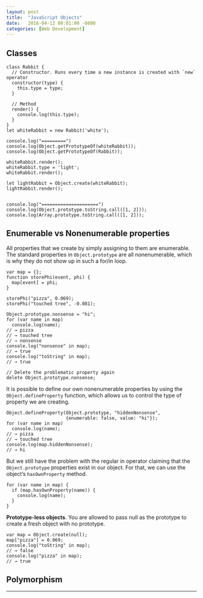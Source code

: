 ```yaml
---
layout: post
title:  "JavaScript Objects"
date:   2016-04-12 00:01:00 -0800
categories: [Web Development]
---
```



## Classes

    class Rabbit {
      // Constructor. Runs every time a new instance is created with `new` operator
      constructor(type) {
        this.type = type;
      }

      // Method
      render() {
        console.log(this.type);
      }
    }
    let whiteRabbit = new Rabbit('white');

    console.log("=========")
    console.log(Object.getPrototypeOf(whiteRabbit));
    console.log(Object.getPrototypeOf(Rabbit));

    whiteRabbit.render();
    whiteRabbit.type = 'light';
    whiteRabbit.render();

    let lightRabbit = Object.create(whiteRabbit);
    lightRabbit.render();


    console.log("=====================")
    console.log(Object.prototype.toString.call([1, 2]));
    console.log(Array.prototype.toString.call([1, 2]));


## Enumerable vs Nonenumerable properties


All properties that we create by simply assigning to them are enumerable. The standard properties in `Object.prototype` are all nonenumerable, which is why they do not show up in such a for/in loop.

    var map = {};
    function storePhi(event, phi) {
      map[event] = phi;
    }

    storePhi("pizza", 0.069);
    storePhi("touched tree", -0.081);

    Object.prototype.nonsense = "hi";
    for (var name in map)
      console.log(name);
    // → pizza
    // → touched tree
    // → nonsense
    console.log("nonsense" in map);
    // → true
    console.log("toString" in map);
    // → true

    // Delete the problematic property again
    delete Object.prototype.nonsense;


It is possible to define our own nonenumerable properties by using the `Object.defineProperty` function, which allows us to control the type of property we are creating.


    Object.defineProperty(Object.prototype, "hiddenNonsense",
                          {enumerable: false, value: "hi"});
    for (var name in map)
      console.log(name);
    // → pizza
    // → touched tree
    console.log(map.hiddenNonsense);
    // → hi

But we still have the problem with the regular in operator claiming that the `Object.prototype` properties exist in our object. For that, we can use the object’s `hasOwnProperty` method.

    for (var name in map) {
      if (map.hasOwnProperty(name)) {
        console.log(name);
      }
    }

**Prototype-less objects**.  You are allowed to pass null as the prototype to create a fresh object with no prototype.

    var map = Object.create(null);
    map["pizza"] = 0.069;
    console.log("toString" in map);
    // → false
    console.log("pizza" in map);
    // → true



## Polymorphism
------









